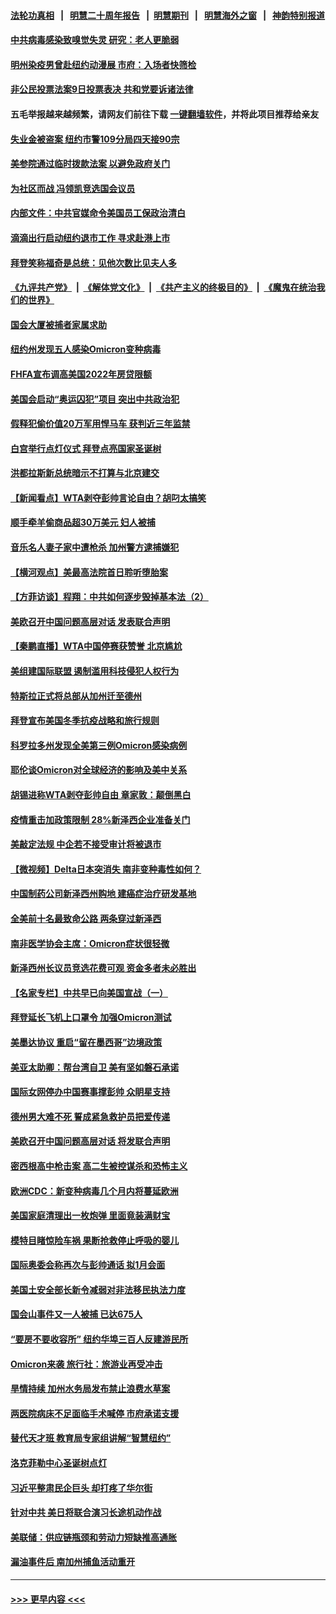 #### [法轮功真相](https://github.com/gfw-breaker/truth/blob/master/README.md?t=0) &nbsp;&nbsp;|&nbsp;&nbsp; [明慧二十周年报告](https://github.com/gfw-breaker/mh-reports/blob/master/README.md?t=0) &nbsp;&nbsp;|&nbsp;&nbsp;[明慧期刊](https://github.com/gfw-breaker/mh-qikan) &nbsp;&nbsp;|&nbsp;&nbsp; [明慧海外之窗](https://github.com/gfw-breaker/mh-news/blob/master/README.md?t=0) &nbsp;&nbsp;|&nbsp;&nbsp; [神韵特别报道](https://github.com/gfw-breaker/mh-news/blob/master/shenyun.md?t=0)
#### [中共病毒感染致嗅觉失灵 研究：老人更脆弱](../pages/nsc412/n13414444.md?t=12032201) 
#### [明州染疫男曾赴纽约动漫展 市府：入场者快筛检](../pages/nsc412/n13414171.md?t=12032201) 
#### [非公民投票法案9日投票表决 共和党要诉诸法律](../pages/nsc412/n13414150.md?t=12032201) 
#### 五毛举报越来越频繁，请网友们前往下载 [一键翻墙软件](https://github.com/gfw-breaker/ssr-accounts)，并将此项目推荐给亲友
#### [失业金被盗案  纽约市警109分局四天接90宗](../pages/nsc412/n13414160.md?t=12032201) 
#### [美参院通过临时拨款法案 以避免政府关门](../pages/nsc412/n13414036.md?t=12032201) 
#### [为社区而战 冯领凯竞选国会议员](../pages/nsc412/n13414137.md?t=12032201) 
#### [内部文件：中共官媒命令美国员工保政治清白](../pages/nsc412/n13413559.md?t=12032201) 
#### [滴滴出行启动纽约退市工作 寻求赴港上市](../pages/nsc412/n13413987.md?t=12032201) 
#### [拜登笑称福奇是总统：见他次数比见夫人多](../pages/nsc412/n13414006.md?t=12032201) 
#### [《九评共产党》](https://github.com/begood0513/9ping.md/blob/master/README.md) &nbsp;|&nbsp; [《解体党文化》](../../../../jtdwh.md/blob/master/README.md)  &nbsp;|&nbsp; [《共产主义的终极目的》](../../../../gczydzjmd.md/blob/master/README.md) &nbsp;|&nbsp; [《魔鬼在统治我们的世界》](../../../../mgztzwmdsj.md/blob/master/README.md) 
#### [国会大厦被捕者家属求助](../pages/nsc412/n13414049.md?t=12032201) 
#### [纽约州发现五人感染Omicron变种病毒](../pages/nsc412/n13413817.md?t=12032201) 
#### [FHFA宣布调高美国2022年房贷限额](../pages/nsc412/n13413974.md?t=12032201) 
#### [美国会启动“奥运囚犯”项目 突出中共政治犯](../pages/nsc412/n13413917.md?t=12032201) 
#### [假释犯偷价值20万军用悍马车 获判近三年监禁](../pages/nsc412/n13413927.md?t=12032201) 
#### [白宫举行点灯仪式 拜登点亮国家圣诞树](../pages/nsc412/n13413810.md?t=12032201) 
#### [洪都拉斯新总统暗示不打算与北京建交](../pages/nsc412/n13413815.md?t=12032201) 
#### [【新闻看点】WTA剥夺彭帅言论自由？胡叼太搞笑](../pages/nsc412/n13413283.md?t=12032201) 
#### [顺手牵羊偷商品超30万美元 妇人被捕](../pages/nsc412/n13413858.md?t=12032201) 
#### [音乐名人妻子家中遭枪杀 加州警方逮捕嫌犯](../pages/nsc412/n13413505.md?t=12032201) 
#### [【横河观点】美最高法院首日聆听堕胎案](../pages/nsc412/n13413736.md?t=12032201) 
#### [【方菲访谈】程翔：中共如何逐步毁掉基本法（2）](../pages/nsc412/n13413125.md?t=12032201) 
#### [美欧召开中国问题高层对话 发表联合声明](../pages/nsc412/n13413767.md?t=12032201) 
#### [【秦鹏直播】WTA中国停赛获赞誉 北京尴尬](../pages/nsc412/n13413699.md?t=12032201) 
#### [美组建国际联盟 遏制滥用科技侵犯人权行为](../pages/nsc412/n13413591.md?t=12032201) 
#### [特斯拉正式将总部从加州迁至德州](../pages/nsc412/n13413460.md?t=12032201) 
#### [拜登宣布美国冬季抗疫战略和旅行规则](../pages/nsc412/n13413566.md?t=12032201) 
#### [科罗拉多州发现全美第三例Omicron感染病例](../pages/nsc412/n13413586.md?t=12032201) 
#### [耶伦谈Omicron对全球经济的影响及美中关系](../pages/nsc412/n13413534.md?t=12032201) 
#### [胡锡进称WTA剥夺彭帅自由 章家敦：颠倒黑白](../pages/nsc412/n13413329.md?t=12032201) 
#### [疫情重击加政策限制 28%新泽西企业准备关门](../pages/nsc412/n13413467.md?t=12032201) 
#### [美敲定法规 中企若不接受审计将被退市](../pages/nsc412/n13413409.md?t=12032201) 
#### [【微视频】Delta日本突消失 南非变种毒性如何？](../pages/nsc412/n13412886.md?t=12032201) 
#### [中国制药公司新泽西州购地 建癌症治疗研发基地](../pages/nsc412/n13413405.md?t=12032201) 
#### [全美前十名最致命公路 两条穿过新泽西](../pages/nsc412/n13413370.md?t=12032201) 
#### [南非医学协会主席：Omicron症状很轻微](../pages/nsc412/n13413286.md?t=12032201) 
#### [新泽西州长议员竞选花费可观  资金多者未必胜出](../pages/nsc412/n13413333.md?t=12032201) 
#### [【名家专栏】中共早已向美国宣战（一）](../pages/nsc412/n13412647.md?t=12032201) 
#### [拜登延长飞机上口罩令 加强Omicron测试](../pages/nsc412/n13413218.md?t=12032201) 
#### [美墨达协议 重启“留在墨西哥”边境政策](../pages/nsc412/n13413245.md?t=12032201) 
#### [美亚太助卿：帮台湾自卫 美有坚如磐石承诺](../pages/nsc412/n13413093.md?t=12032201) 
#### [国际女网停办中国赛事撑彭帅 众眀星支持](../pages/nsc412/n13411142.md?t=12032201) 
#### [德州男大难不死 誓成紧急救护员把爱传递](../pages/nsc412/n13412461.md?t=12032201) 
#### [美欧召开中国问题高层对话 将发联合声明](../pages/nsc412/n13413059.md?t=12032201) 
#### [密西根高中枪击案 高二生被控谋杀和恐怖主义](../pages/nsc412/n13411144.md?t=12032201) 
#### [欧洲CDC：新变种病毒几个月内将蔓延欧洲](../pages/nsc412/n13412966.md?t=12032201) 
#### [美国家庭清理出一枚炮弹 里面竟装满财宝](../pages/nsc412/n13412237.md?t=12032201) 
#### [模特目睹惊险车祸 果断抢救停止呼吸的婴儿](../pages/nsc412/n13411867.md?t=12032201) 
#### [国际奥委会称再次与彭帅通话 拟1月会面](../pages/nsc412/n13412780.md?t=12032201) 
#### [美国土安全部长新令减弱对非法移民执法力度](../pages/nsc412/n13411417.md?t=12032201) 
#### [国会山事件又一人被捕 已达675人](../pages/nsc412/n13411912.md?t=12032201) 
#### [“要房不要收容所” 纽约华埠三百人反建游民所](../pages/nsc412/n13411646.md?t=12032201) 
#### [Omicron来袭  旅行社：旅游业再受冲击](../pages/nsc412/n13411770.md?t=12032201) 
#### [旱情持续 加州水务局发布禁止浪费水草案](../pages/nsc412/n13411882.md?t=12032201) 
#### [两医院病床不足面临手术喊停 市府承诺支援](../pages/nsc412/n13411754.md?t=12032201) 
#### [替代天才班 教育局专家组讲解“智慧纽约”](../pages/nsc412/n13411757.md?t=12032201) 
#### [洛克菲勒中心圣诞树点灯](../pages/nsc412/n13411634.md?t=12032201) 
#### [习近平整肃民企巨头 却打疼了华尔街](../pages/nsc412/n13411621.md?t=12032201) 
#### [针对中共 美日将联合演习长途机动作战](../pages/nsc412/n13411570.md?t=12032201) 
#### [美联储：供应链瓶颈和劳动力短缺推高通胀](../pages/nsc412/n13411442.md?t=12032201) 
#### [漏油事件后 南加州捕鱼活动重开](../pages/nsc412/n13411567.md?t=12032201) 

----
#### [ >>> 更早内容 <<< ](../indexes/nsc412-earlier.md)
